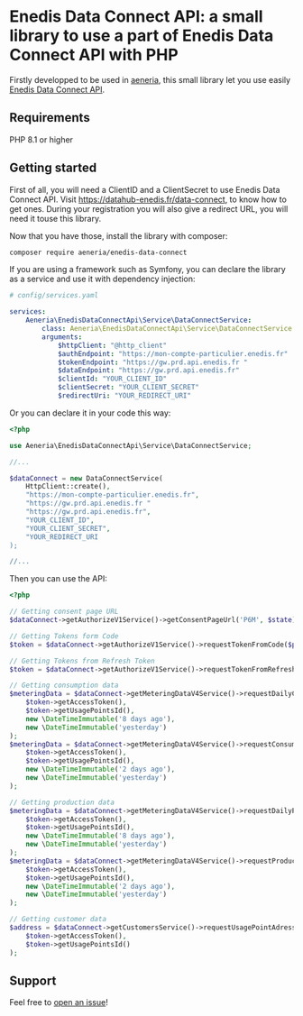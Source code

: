 # Enedis Data Connect API: a small library to use a part of Enedis Data Connect API with PHP

Firstly developped to be used in [aeneria](https://gitlab.com/aeneria/aeneria-app), this small library let you use easily
[Enedis Data Connect API](https://datahub-enedis.fr/data-connect/).

## Requirements

PHP 8.1 or higher

## Getting started

First of all, you will need a ClientID and a ClientSecret to use Enedis Data Connect API.
Visit https://datahub-enedis.fr/data-connect, to know how to get ones. During your
registration you will also give a redirect URL, you will need it touse this library.

Now that you have those, install the library with composer:

```sh
composer require aeneria/enedis-data-connect
```

If you are using a framework such as Symfony, you can declare the library as a service and
use it with dependency injection:

```yaml
# config/services.yaml

services:
    Aeneria\EnedisDataConnectApi\Service\DataConnectService:
        class: Aeneria\EnedisDataConnectApi\Service\DataConnectService
        arguments:
            $httpClient: "@http_client"
            $authEndpoint: "https://mon-compte-particulier.enedis.fr"
            $tokenEndpoint: "https://gw.prd.api.enedis.fr "
            $dataEndpoint: "https://gw.prd.api.enedis.fr"
            $clientId: "YOUR_CLIENT_ID"
            $clientSecret: "YOUR_CLIENT_SECRET"
            $redirectUri: "YOUR_REDIRECT_URI"
```

Or you can declare it in your code this way:

```php
<?php

use Aeneria\EnedisDataConnectApi\Service\DataConnectService;

//...

$dataConnect = new DataConnectService(
    HttpClient::create(),
    "https://mon-compte-particulier.enedis.fr",
    "https://gw.prd.api.enedis.fr "
    "https://gw.prd.api.enedis.fr",
    "YOUR_CLIENT_ID",
    "YOUR_CLIENT_SECRET",
    "YOUR_REDIRECT_URI
);

//...

```

Then you can use the API:

```php
<?php

// Getting consent page URL
$dataConnect->getAuthorizeV1Service()->getConsentPageUrl('P6M', $state);

// Getting Tokens form Code
$token = $dataConnect->getAuthorizeV1Service()->requestTokenFromCode($param['code']);

// Getting Tokens from Refresh Token
$token = $dataConnect->getAuthorizeV1Service()->requestTokenFromRefreshToken($token->getRefreshToken());

// Getting consumption data
$meteringData = $dataConnect->getMeteringDataV4Service()->requestDailyConsumption(
    $token->getAccessToken(),
    $token->getUsagePointsId(),
    new \DateTimeImmutable('8 days ago'),
    new \DateTimeImmutable('yesterday')
);
$meteringData = $dataConnect->getMeteringDataV4Service()->requestConsumptionLoadCurve(
    $token->getAccessToken(),
    $token->getUsagePointsId(),
    new \DateTimeImmutable('2 days ago'),
    new \DateTimeImmutable('yesterday')
);

// Getting production data
$meteringData = $dataConnect->getMeteringDataV4Service()->requestDailyProduction(
    $token->getAccessToken(),
    $token->getUsagePointsId(),
    new \DateTimeImmutable('8 days ago'),
    new \DateTimeImmutable('yesterday')
);
$meteringData = $dataConnect->getMeteringDataV4Service()->requestProductionLoadCurve(
    $token->getAccessToken(),
    $token->getUsagePointsId(),
    new \DateTimeImmutable('2 days ago'),
    new \DateTimeImmutable('yesterday')
);

// Getting customer data
$address = $dataConnect->getCustomersService()->requestUsagePointAdresse(
    $token->getAccessToken(),
    $token->getUsagePointsId()
);

```

## Support

Feel free to [open an issue](https://gitlab.com/aeneria/enedis-data-connect/-/issues)!
